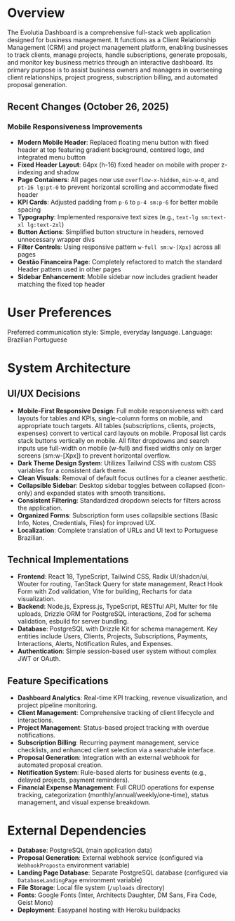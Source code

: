 # Overview

The Evolutia Dashboard is a comprehensive full-stack web application designed for business management. It functions as a Client Relationship Management (CRM) and project management platform, enabling businesses to track clients, manage projects, handle subscriptions, generate proposals, and monitor key business metrics through an interactive dashboard. Its primary purpose is to assist business owners and managers in overseeing client relationships, project progress, subscription billing, and automated proposal generation.

## Recent Changes (October 26, 2025)

### Mobile Responsiveness Improvements
- **Modern Mobile Header**: Replaced floating menu button with fixed header at top featuring gradient background, centered logo, and integrated menu button
- **Fixed Header Layout**: 64px (h-16) fixed header on mobile with proper z-indexing and shadow
- **Page Containers**: All pages now use `overflow-x-hidden`, `min-w-0`, and `pt-16 lg:pt-0` to prevent horizontal scrolling and accommodate fixed header
- **KPI Cards**: Adjusted padding from `p-6` to `p-4 sm:p-6` for better mobile spacing
- **Typography**: Implemented responsive text sizes (e.g., `text-lg sm:text-xl lg:text-2xl`)
- **Button Actions**: Simplified button structure in headers, removed unnecessary wrapper divs
- **Filter Controls**: Using responsive pattern `w-full sm:w-[Xpx]` across all pages
- **Gestão Financeira Page**: Completely refactored to match the standard Header pattern used in other pages
- **Sidebar Enhancement**: Mobile sidebar now includes gradient header matching the fixed top header

# User Preferences

Preferred communication style: Simple, everyday language.
Language: Brazilian Portuguese

# System Architecture

## UI/UX Decisions
- **Mobile-First Responsive Design**: Full mobile responsiveness with card layouts for tables and KPIs, single-column forms on mobile, and appropriate touch targets. All tables (subscriptions, clients, projects, expenses) convert to vertical card layouts on mobile. Proposal list cards stack buttons vertically on mobile. All filter dropdowns and search inputs use full-width on mobile (w-full) and fixed widths only on larger screens (sm:w-[Xpx]) to prevent horizontal overflow.
- **Dark Theme Design System**: Utilizes Tailwind CSS with custom CSS variables for a consistent dark theme.
- **Clean Visuals**: Removal of default focus outlines for a cleaner aesthetic.
- **Collapsible Sidebar**: Desktop sidebar toggles between collapsed (icon-only) and expanded states with smooth transitions.
- **Consistent Filtering**: Standardized dropdown selects for filters across the application.
- **Organized Forms**: Subscription form uses collapsible sections (Basic Info, Notes, Credentials, Files) for improved UX.
- **Localization**: Complete translation of URLs and UI text to Portuguese Brazilian.

## Technical Implementations
- **Frontend**: React 18, TypeScript, Tailwind CSS, Radix UI/shadcn/ui, Wouter for routing, TanStack Query for state management, React Hook Form with Zod validation, Vite for building, Recharts for data visualization.
- **Backend**: Node.js, Express.js, TypeScript, RESTful API, Multer for file uploads, Drizzle ORM for PostgreSQL interactions, Zod for schema validation, esbuild for server bundling.
- **Database**: PostgreSQL with Drizzle Kit for schema management. Key entities include Users, Clients, Projects, Subscriptions, Payments, Interactions, Alerts, Notification Rules, and Expenses.
- **Authentication**: Simple session-based user system without complex JWT or OAuth.

## Feature Specifications
- **Dashboard Analytics**: Real-time KPI tracking, revenue visualization, and project pipeline monitoring.
- **Client Management**: Comprehensive tracking of client lifecycle and interactions.
- **Project Management**: Status-based project tracking with overdue notifications.
- **Subscription Billing**: Recurring payment management, service checklists, and enhanced client selection via a searchable interface.
- **Proposal Generation**: Integration with an external webhook for automated proposal creation.
- **Notification System**: Rule-based alerts for business events (e.g., delayed projects, payment reminders).
- **Financial Expense Management**: Full CRUD operations for expense tracking, categorization (monthly/annual/weekly/one-time), status management, and visual expense breakdown.

# External Dependencies

- **Database**: PostgreSQL (main application data)
- **Proposal Generation**: External webhook service (configured via `WebhookProposta` environment variable)
- **Landing Page Database**: Separate PostgreSQL database (configured via `DatabaseLandingPage` environment variable)
- **File Storage**: Local file system (`/uploads` directory)
- **Fonts**: Google Fonts (Inter, Architects Daughter, DM Sans, Fira Code, Geist Mono)
- **Deployment**: Easypanel hosting with Heroku buildpacks